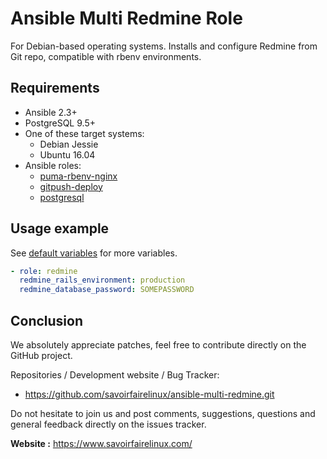 Ansible Multi Redmine Role
==========================

For Debian-based operating systems. Installs and configure Redmine from Git repo,
compatible with rbenv environments.


Requirements
------------

* Ansible 2.3+
* PostgreSQL 9.5+
* One of these target systems:
    * Debian Jessie
    * Ubuntu 16.04
* Ansible roles:
    * [puma-rbenv-nginx][ansible-puma-rbenv-nginx]
    * [gitpush-deploy][ansible-gitpush-deploy]
    * [postgresql][ansible-postgres-install]


Usage example
-------------

See [default variables](defaults/main.yml) for more variables.

```yaml
- role: redmine
  redmine_rails_environment: production
  redmine_database_password: SOMEPASSWORD
```


Conclusion
----------

We absolutely appreciate patches, feel free to contribute directly on the GitHub project.

Repositories / Development website / Bug Tracker:
- https://github.com/savoirfairelinux/ansible-multi-redmine.git

Do not hesitate to join us and post comments, suggestions, questions and general feedback directly on the issues tracker.

**Website :** https://www.savoirfairelinux.com/


[ansible-gitpush-deploy]: https://github.com/savoirfairelinux/ansible-gitpush-deploy
[ansible-postgres-install]: https://github.com/ANXS/postgresql
[ansible-puma-rbenv-nginx]: https://github.com/savoirfairelinux/ansible-puma-rbenv-nginx
